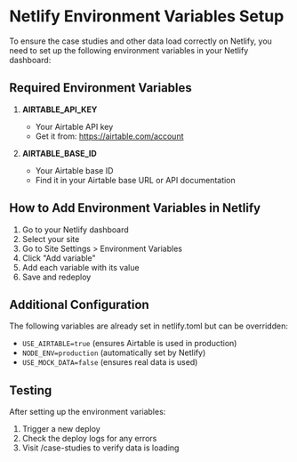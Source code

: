 # Netlify Environment Variables Setup

To ensure the case studies and other data load correctly on Netlify, you need to set up the following environment variables in your Netlify dashboard:

## Required Environment Variables

1. **AIRTABLE_API_KEY**
   - Your Airtable API key
   - Get it from: https://airtable.com/account

2. **AIRTABLE_BASE_ID**
   - Your Airtable base ID
   - Find it in your Airtable base URL or API documentation

## How to Add Environment Variables in Netlify

1. Go to your Netlify dashboard
2. Select your site
3. Go to Site Settings > Environment Variables
4. Click "Add variable"
5. Add each variable with its value
6. Save and redeploy

## Additional Configuration

The following variables are already set in netlify.toml but can be overridden:
- `USE_AIRTABLE=true` (ensures Airtable is used in production)
- `NODE_ENV=production` (automatically set by Netlify)
- `USE_MOCK_DATA=false` (ensures real data is used)

## Testing

After setting up the environment variables:
1. Trigger a new deploy
2. Check the deploy logs for any errors
3. Visit /case-studies to verify data is loading